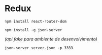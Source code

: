 # Redux

`npm install react-router-dom`

`npm install -g json-server`

*(api fake para ambiente de desenvolvimento)*

`json-server server.json -p 3333`
